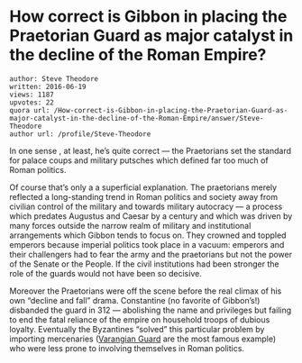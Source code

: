 # How correct is Gibbon in placing the Praetorian Guard as major catalyst in the decline of the Roman Empire?

	author: Steve Theodore
	written: 2016-06-19
	views: 1187
	upvotes: 22
	quora url: /How-correct-is-Gibbon-in-placing-the-Praetorian-Guard-as-major-catalyst-in-the-decline-of-the-Roman-Empire/answer/Steve-Theodore
	author url: /profile/Steve-Theodore


In one sense , at least, he’s quite correct — the Praetorians set the standard for palace coups and military putsches which defined far too much of Roman politics.

Of course that’s only a a superficial explanation. The praetorians merely reflected a long-standing trend in Roman politics and society away from civilian control of the military and towards military autocracy — a process which predates Augustus and Caesar by a century and which was driven by many forces outside the narrow realm of military and institutional arrangements which Gibbon tends to focus on. They crowned and toppled emperors because imperial politics took place in a vacuum: emperors and their challengers had to fear the army and the praetorians but not the power of the Senate or the People. If the civil institutions had been stronger the role of the guards would not have been so decisive.

Moreover the Praetorians were off the scene before the real climax of his own “decline and fall” drama. Constantine (no favorite of Gibbon’s!) disbanded the guard in 312 — abolishing the name and privileges but failing to end the fatal reliance of the empire on household troops of dubious loyalty. Eventually the Byzantines “solved” this particular problem by importing mercenaries ([Varangian Guard](https://en.wikipedia.org/wiki/Varangian_Guard) are the most famous example) who were less prone to involving themselves in Roman politics.

